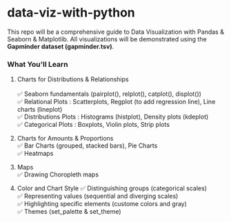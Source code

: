 # data-viz-with-python

This repo will be a comprehensive guide to Data Visualization with Pandas & Seaborn & Matplotlib.
All visualizations will be demonstrated using the **Gapminder dataset (gapminder.tsv)**.

### What You'll Learn <br>
1. Charts for Distributions & Relationships <br>  
✅ Seaborn fundamentals (pairplot(), relplot(), catplot(), displot()) <br>
✅ Relational Plots : Scatterplots, Regplot (to add regression line), Line charts (lineplot) <br>
✅ Distributions Plots : Histograms (histplot), Density plots (kdeplot) <br>
✅ Categorical Plots : Boxplots, Violin plots, Strip plots

2. Charts for Amounts & Proportions <br> 
✅ Bar Charts (grouped, stacked bars), Pie Charts <br>
✅ Heatmaps

3. Maps <br>
✅ Drawing Choropleth maps

4. Color and Chart Style 
✅ Distinguishing groups (categorical scales) <br>
✅ Representing values (sequential and diverging scales) <br>
✅ Highlighting specific elements (custome colors and gray) <br>
✅ Themes (set_palette & set_theme)
